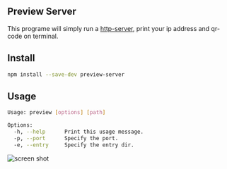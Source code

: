## Preview Server

This programe will simply run a [http-server](https://github.com/indexzero/http-server), print your ip address and qr-code on terminal.

## Install

```bash
npm install --save-dev preview-server
```

## Usage

```bash
Usage: preview [options] [path]

Options:
  -h, --help      Print this usage message.
  -p, --port      Specify the port.
  -e, --entry     Specify the entry dir.
```

![screen shot](https://cloud.githubusercontent.com/assets/174891/23889207/cad1a966-08c6-11e7-93f3-60347f12204a.png)